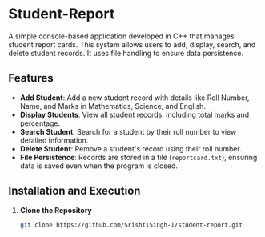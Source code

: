 # Student-Report

A simple console-based application developed in C++ that manages student report cards. This system allows users to add, display, search, and delete student records. It uses file handling to ensure data persistence.

## Features

- **Add Student**: Add a new student record with details like Roll Number, Name, and Marks in Mathematics, Science, and English.
- **Display Students**: View all student records, including total marks and percentage.
- **Search Student**: Search for a student by their roll number to view detailed information.
- **Delete Student**: Remove a student's record using their roll number.
- **File Persistence**: Records are stored in a file (`reportcard.txt`), ensuring data is saved even when the program is closed.


## Installation and Execution

1. **Clone the Repository**
   ```bash
   git clone https://github.com/SrishtiSingh-1/student-report.git
